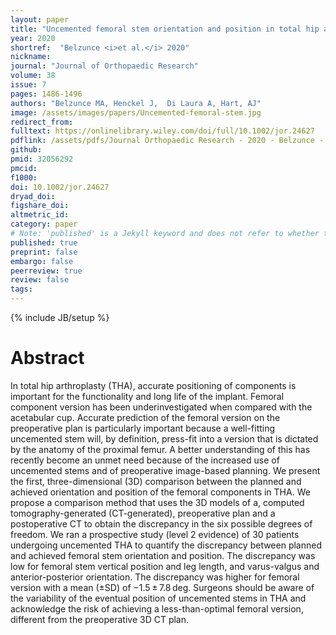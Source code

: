 ```yaml
---
layout: paper
title: "Uncemented femoral stem orientation and position in total hip arthroplasty: A CT study"
year: 2020
shortref:  "Belzunce <i>et al.</i> 2020"
nickname:
journal: "Journal of Orthopaedic Research"
volume: 38
issue: 7
pages: 1486-1496
authors: "Belzunce MA, Henckel J,  Di Laura A, Hart, AJ"
image: /assets/images/papers/Uncemented-femoral-stem.jpg
redirect_from: 
fulltext: https://onlinelibrary.wiley.com/doi/full/10.1002/jor.24627
pdflink: /assets/pdfs/Journal Orthopaedic Research - 2020 - Belzunce - Uncemented femoral stem orientation and position in total hip arthroplasty.pdf
github: 
pmid: 32056292
pmcid:  
f1000: 
doi: 10.1002/jor.24627
dryad_doi: 
figshare_doi: 
altmetric_id: 
category: paper
# Note: 'published' is a Jekyll keyword and does not refer to whether the paper is published, but rather to whether this Markdown should be part of the rendered site.
published: true
preprint: false
embargo: false	
peerreview: true
review: false
tags: 
---
```

{% include JB/setup %}


# Abstract

In total hip arthroplasty (THA), accurate positioning of components is important for the functionality and long life of the implant. Femoral component version has been underinvestigated when compared with the acetabular cup. Accurate prediction of the femoral version on the preoperative plan is particularly important because a well-fitting uncemented stem will, by definition, press-fit into a version that is dictated by the anatomy of the proximal femur. A better understanding of this has recently become an unmet need because of the increased use of uncemented stems and of preoperative image-based planning. We present the first, three-dimensional (3D) comparison between the planned and achieved orientation and position of the femoral components in THA. We propose a comparison method that uses the 3D models of a, computed tomography-generated (CT-generated), preoperative plan and a postoperative CT to obtain the discrepancy in the six possible degrees of freedom. We ran a prospective study (level 2 evidence) of 30 patients undergoing uncemented THA to quantify the discrepancy between planned and achieved femoral stem orientation and position. The discrepancy was low for femoral stem vertical position and leg length, and varus-valgus and anterior-posterior orientation. The discrepancy was higher for femoral version with a mean (±SD) of −1.5 ± 7.8 deg. Surgeons should be aware of the variability of the eventual position of uncemented stems in THA and acknowledge the risk of achieving a less-than-optimal femoral version, different from the preoperative 3D CT plan.